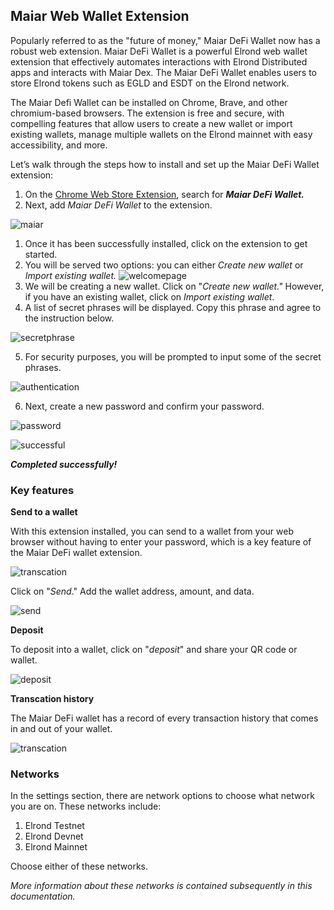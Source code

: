 ## Maiar Web Wallet Extension

Popularly referred to as the "future of money," Maiar DeFi Wallet now has a robust web extension. Maiar DeFi Wallet is a powerful Elrond web wallet extension that effectively automates interactions with Elrond Distributed apps and interacts with Maiar Dex. The Maiar DeFi Wallet enables users to store Elrond tokens such as EGLD and ESDT on the Elrond network.

The Maiar Defi Wallet can be installed on Chrome, Brave, and other chromium-based browsers. The extension is free and secure, with compelling features that allow users to create a new wallet or import existing wallets, manage multiple wallets on the Elrond mainnet with easy accessibility, and more.

Let’s walk through the steps how to install and set up the Maiar DeFi Wallet extension:

1. On the [Chrome Web Store Extension](https://chrome.google.com/webstore/category/extensions), search for ***Maiar DeFi Wallet.***
2. Next, add *Maiar DeFi Wallet* to the extension.

![maiar](https://user-images.githubusercontent.com/52820835/149158383-b46146ec-3dde-44d4-9ee2-1e8b3ac9bcdf.PNG)

1. Once it has been successfully installed, click on the extension to get started.
2. You will be served two options: you can either *Create new wallet* or *Import existing wallet.*
![welcomepage](https://user-images.githubusercontent.com/52820835/149158668-5e6cdac6-d5da-4d36-96c6-0c8912d8c897.PNG)
4. We will be creating a new wallet. Click on "*Create new wallet."* However, if you have an existing wallet, click on *Import existing wallet*. 
5. A list of secret phrases will be displayed. Copy this phrase and agree to the instruction below. 

![secretphrase](https://user-images.githubusercontent.com/52820835/149158911-733ecf91-8928-4d63-9c9f-7a0e87f48ffa.PNG)

5. For security purposes, you will be prompted to input some of the secret phrases.

![authentication](https://user-images.githubusercontent.com/52820835/149158988-a0c9ca0a-0058-46b7-920d-daf7a3618366.PNG)

6. Next, create a new password and confirm your password.

![password](https://user-images.githubusercontent.com/52820835/149159515-580832a6-8e6a-4396-8477-8dbb38de1ce4.PNG)

![successful](https://user-images.githubusercontent.com/52820835/149159660-d54c094c-b0b5-461c-969b-d5cdb99e6f79.PNG)

***Completed successfully!***


### Key features

**Send to a wallet**

With this extension installed, you can send to a wallet from your web browser without having to enter your password, which is a key feature of the Maiar DeFi wallet extension.

![transcation](https://user-images.githubusercontent.com/52820835/149159180-cc7e6e45-6e39-4529-94d8-4748fd967686.PNG)

Click on "*Send*." Add the wallet address, amount, and data.

![send](https://user-images.githubusercontent.com/52820835/149160123-225a3514-de4d-4460-9626-0cc2484e67eb.PNG)

**Deposit**

To deposit into a wallet, click on "*deposit*" and share your QR code or wallet.

![deposit](https://user-images.githubusercontent.com/52820835/149159864-0afe7e5f-12f6-4156-911a-8de035d97125.PNG)

**Transcation history**

The Maiar DeFi wallet has a record of every transaction history that comes in and out of your wallet.

![transcation](https://user-images.githubusercontent.com/52820835/149159813-c3de5eb4-27a6-4835-bebc-45165e57ba00.PNG)

### Networks

In the settings section, there are network options to choose what network you are on. These networks include:

1. Elrond Testnet
2. Elrond Devnet
3. Elrond Mainnet

Choose either of these networks.

*More information about these networks is contained subsequently in this documentation.*
